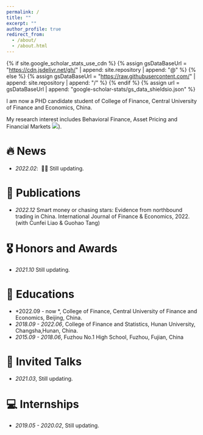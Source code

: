 ```yaml
---
permalink: /
title: ""
excerpt: ""
author_profile: true
redirect_from: 
  - /about/
  - /about.html
---
```


{% if site.google_scholar_stats_use_cdn %}
{% assign gsDataBaseUrl = "https://cdn.jsdelivr.net/gh/" | append: site.repository | append: "@" %}
{% else %}
{% assign gsDataBaseUrl = "https://raw.githubusercontent.com/" | append: site.repository | append: "/" %}
{% endif %}
{% assign url = gsDataBaseUrl | append: "google-scholar-stats/gs_data_shieldsio.json" %}

<span class='anchor' id='about-me'></span>

I am now a PHD candidate student of College of Finance, Central University of Finance and Economics, China.

My research interest includes Behavioral Finance, Asset Pricing and Financial Markets <a href='https://scholar.google.com/citations?user=xx0mzOsAAAAJ&hl'><img src="https://img.shields.io/endpoint?url={{ url | url_encode }}&logo=Google%20Scholar&labelColor=f6f6f6&color=9cf&style=flat&label=citations"></a>).


# 🔥 News
- *2022.02*: &nbsp;🎉🎉 Still updating. 


# 📝 Publications 

- *2022.12* Smart money or chasing stars: Evidence from northbound trading in China. International Journal of Finance & Economics, 2022. (with Cunfei Liao & Guohao Tang)

# 🎖 Honors and Awards
- *2021.10* Still updating.

# 📖 Educations
- *2022.09 - now *, College of Finance, Central University of Finance and Economics, Beijing, China. 
- *2018.09 - 2022.06*, College of Finance and Statistics, Hunan University, Changsha,Hunan, China.
- *2015.09 - 2018.06*, Fuzhou No.1 High School, Fuzhou, Fujian, China

# 💬 Invited Talks
- *2021.03*, Still updating.  

# 💻 Internships
- *2019.05 - 2020.02*, Still updating.  
